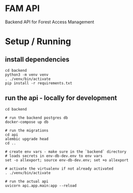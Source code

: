 # FAM API

Backend API for Forest Access Management

# Setup / Running

## install dependencies

```
cd backend
python3 -m venv venv
. ./venv/bin/activate
pip install -r requirements.txt
```

## run the api - locally for development

```
cd backend

# run the backend postgres db
docker-compose up db

# run the migrations
cd api
alembic upgrade head
cd ..

# create env vars - make sure in the `backend` directory
# loads secrets in env-db-dev.env to env vars
set -o allexport; source env-db-dev.env; set +o allexport

# activate the virtualenv if not already activated
. ./venv/bin/activate

# run the actual api
uvicorn api.app.main:app --reload
```